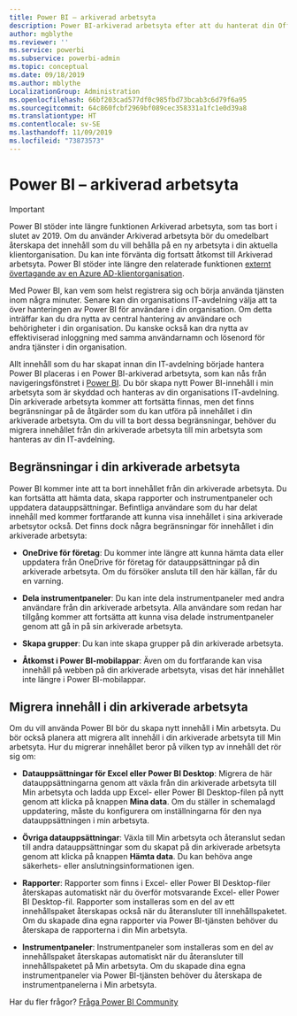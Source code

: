 ```yaml
---
title: Power BI – arkiverad arbetsyta
description: Power BI-arkiverad arbetsyta efter att du hanterat din Office 365-klient
author: mgblythe
ms.reviewer: ''
ms.service: powerbi
ms.subservice: powerbi-admin
ms.topic: conceptual
ms.date: 09/18/2019
ms.author: mblythe
LocalizationGroup: Administration
ms.openlocfilehash: 66bf203cad577df0c985fbd73bcab3c6d79f6a95
ms.sourcegitcommit: 64c860fcbf2969bf089cec358331a1fc1e0d39a8
ms.translationtype: HT
ms.contentlocale: sv-SE
ms.lasthandoff: 11/09/2019
ms.locfileid: "73873573"
---
```

# <a name="power-bi-archived-workspace"></a>Power BI – arkiverad arbetsyta

> [!IMPORTANT]
> Power BI stöder inte längre funktionen Arkiverad arbetsyta, som tas bort i slutet av 2019. Om du använder Arkiverad arbetsyta bör du omedelbart återskapa det innehåll som du vill behålla på en ny arbetsyta i din aktuella klientorganisation. Du kan inte förvänta dig fortsatt åtkomst till Arkiverad arbetsyta. Power BI stöder inte längre den relaterade funktionen [externt övertagande av en Azure AD-klientorganisation](service-admin-faq.md#what-is-the-process-to-manage-a-tenant-created-by-microsoft-for-my-users).

Med Power BI, kan vem som helst registrera sig och börja använda tjänsten inom några minuter.  Senare kan din organisations IT-avdelning välja att ta över hanteringen av Power BI för användare i din organisation.  Om detta inträffar kan du dra nytta av central hantering av användare och behörigheter i din organisation. Du kanske också kan dra nytta av effektiviserad inloggning med samma användarnamn och lösenord för andra tjänster i din organisation.

Allt innehåll som du har skapat innan din IT-avdelning började hantera Power BI placeras i en Power BI-arkiverad arbetsyta, som kan nås från navigeringsfönstret i [Power BI](https://app.powerbi.com). Du bör skapa nytt Power BI-innehåll i min arbetsyta som är skyddad och hanteras av din organisations IT-avdelning.  Din arkiverade arbetsyta kommer att fortsätta finnas, men det finns begränsningar på de åtgärder som du kan utföra på innehållet i din arkiverade arbetsyta.  Om du vill ta bort dessa begränsningar, behöver du migrera innehållet från din arkiverade arbetsyta till min arbetsyta som hanteras av din IT-avdelning.

## <a name="restrictions-in-your-archived-workspace"></a>Begränsningar i din arkiverade arbetsyta

Power BI kommer inte att ta bort innehållet från din arkiverade arbetsyta. Du kan fortsätta att hämta data, skapa rapporter och instrumentpaneler och uppdatera datauppsättningar. Befintliga användare som du har delat innehåll med kommer fortfarande att kunna visa innehållet i sina arkiverade arbetsytor också. Det finns dock några begränsningar för innehållet i din arkiverade arbetsyta:

* **OneDrive för företag**: Du kommer inte längre att kunna hämta data eller uppdatera från OneDrive för företag för datauppsättningar på din arkiverade arbetsyta.  Om du försöker ansluta till den här källan, får du en varning.

* **Dela instrumentpaneler**: Du kan inte dela instrumentpaneler med andra användare från din arkiverade arbetsyta.  Alla användare som redan har tillgång kommer att fortsätta att kunna visa delade instrumentpaneler genom att gå in på sin arkiverade arbetsyta.

* **Skapa grupper**: Du kan inte skapa grupper på din arkiverade arbetsyta.

* **Åtkomst i Power BI-mobilappar**: Även om du fortfarande kan visa innehåll på webben på din arkiverade arbetsyta, visas det här innehållet inte längre i Power BI-mobilappar.

## <a name="migrating-content-in-your-archived-workspace"></a>Migrera innehåll i din arkiverade arbetsyta

Om du vill använda Power BI bör du skapa nytt innehåll i Min arbetsyta. Du bör också planera att migrera allt innehåll i din arkiverade arbetsyta till Min arbetsyta.  Hur du migrerar innehållet beror på vilken typ av innehåll det rör sig om:

* **Datauppsättningar för Excel eller Power BI Desktop**: Migrera de här datauppsättningarna genom att växla från din arkiverade arbetsyta till Min arbetsyta och ladda upp Excel- eller Power BI Desktop-filen på nytt genom att klicka på knappen **Mina data**.  Om du ställer in schemalagd uppdatering, måste du konfigurera om inställningarna för den nya datauppsättningen i min arbetsyta.

* **Övriga datauppsättningar**: Växla till Min arbetsyta och återanslut sedan till andra datauppsättningar som du skapat på din arkiverade arbetsyta genom att klicka på knappen **Hämta data**.  Du kan behöva ange säkerhets- eller anslutningsinformationen igen.

* **Rapporter**: Rapporter som finns i Excel- eller Power BI Desktop-filer återskapas automatiskt när du överför motsvarande Excel- eller Power BI Desktop-fil. Rapporter som installeras som en del av ett innehållspaket återskapas också när du återansluter till innehållspaketet. Om du skapade dina egna rapporter via Power BI-tjänsten behöver du återskapa de rapporterna i din Min arbetsyta.

* **Instrumentpaneler**: Instrumentpaneler som installeras som en del av innehållspaket återskapas automatiskt när du återansluter till innehållspaketet på Min arbetsyta. Om du skapade dina egna instrumentpaneler via Power BI-tjänsten behöver du återskapa de instrumentpanelerna i Min arbetsyta.

Har du fler frågor? [Fråga Power BI Community](https://community.powerbi.com/)

